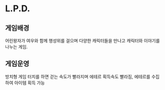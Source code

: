 # L.P.D.
## 게임배경
어린왕자가 여우와 함께 행성위를 걸으며 다양한 캐릭터들을 만나고 캐릭터와 이야기를 나누는 게임.

## 게임운영
방치형 게임 터치를 하면 걷는 속도가 빨라지며 에테르 획득속도 빨라짐, 에테르를 수집하여 아이템 획득 가능
